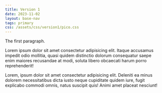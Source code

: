 ```yaml
---
title: Version 1
date: 2023-11-02
layout: base-nav
tags: primary
css: /assets/css/version1/pico.css
---
```


The first paragraph.

Lorem ipsum dolor sit amet consectetur adipisicing elit. Itaque accusamus impedit odio mollitia, quasi quidem distinctio dolorum consequatur saepe enim maiores recusandae at modi, soluta libero obcaecati harum porro reprehenderit!

Lorem, ipsum dolor sit amet consectetur adipisicing elit. Deleniti ea minus dolorem necessitatibus dicta iusto neque cupiditate quidem iure, fugit explicabo commodi omnis, natus suscipit quis! Animi amet placeat nesciunt!
